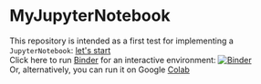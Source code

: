 # MyJupyterNotebook
This repository is intended as a first test for implementing a `JupyterNotebook`: 
[let's start](FirstPage/myFirstJN.ipynb)  
Click here to run [Binder](https://mybinder.org) for an interactive environment:
[![Binder](https://mybinder.org/badge_logo.svg)](https://mybinder.org/v2/gh/dinardo/JupyterNotebook/main)<br>
Or, alternatively, you can run it on Google [Colab](https://colab.research.google.com)
